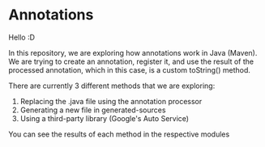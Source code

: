 # Annotations

Hello :D

In this repository, we are exploring how annotations work in Java (Maven).
We are trying to create an annotation, register it, and use the result of the
processed annotation, which in this case, is a custom toString() method.

There are currently 3 different methods that we are exploring:
1. Replacing the .java file using the annotation processor
2. Generating a new file in generated-sources
3. Using a third-party library (Google's Auto Service)

You can see the results of each method in the respective modules